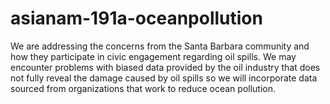 # asianam-191a-oceanpollution

We are addressing the concerns from the Santa Barbara community and how they participate in civic engagement regarding oil spills. We may encounter problems with biased data provided by the oil industry that does not fully reveal the damage caused by oil spills so we will incorporate data sourced from organizations that work to reduce ocean pollution. 
